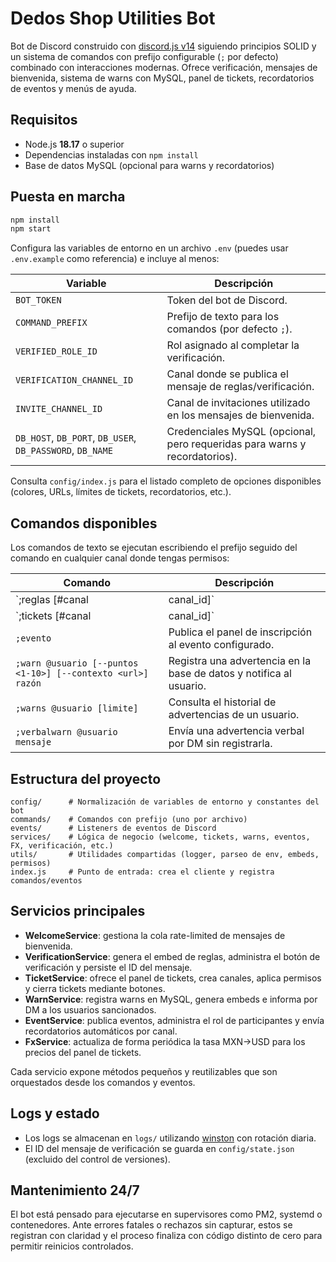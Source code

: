 # Dedos Shop Utilities Bot

Bot de Discord construido con [discord.js v14](https://discord.js.org/#/) siguiendo principios SOLID y un sistema de comandos con prefijo configurable (`;` por defecto) combinado con interacciones modernas.
Ofrece verificación, mensajes de bienvenida, sistema de warns con MySQL, panel de tickets, recordatorios de eventos y menús de ayuda.

## Requisitos
- Node.js **18.17** o superior
- Dependencias instaladas con `npm install`
- Base de datos MySQL (opcional para warns y recordatorios)

## Puesta en marcha
```bash
npm install
npm start
```

Configura las variables de entorno en un archivo `.env` (puedes usar `.env.example` como referencia) e incluye al menos:

| Variable | Descripción |
| --- | --- |
| `BOT_TOKEN` | Token del bot de Discord. |
| `COMMAND_PREFIX` | Prefijo de texto para los comandos (por defecto `;`). |
| `VERIFIED_ROLE_ID` | Rol asignado al completar la verificación. |
| `VERIFICATION_CHANNEL_ID` | Canal donde se publica el mensaje de reglas/verificación. |
| `INVITE_CHANNEL_ID` | Canal de invitaciones utilizado en los mensajes de bienvenida. |
| `DB_HOST`, `DB_PORT`, `DB_USER`, `DB_PASSWORD`, `DB_NAME` | Credenciales MySQL (opcional, pero requeridas para warns y recordatorios). |

Consulta `config/index.js` para el listado completo de opciones disponibles (colores, URLs, límites de tickets, recordatorios, etc.).

## Comandos disponibles
Los comandos de texto se ejecutan escribiendo el prefijo seguido del comando en cualquier canal donde tengas permisos:

| Comando | Descripción |
| --- | --- |
| `;reglas [#canal|canal_id]` | Publica el mensaje de reglas con botón de verificación y menú de ayuda. |
| `;tickets [#canal|canal_id]` | Publica el panel de selección para abrir tickets. |
| `;evento` | Publica el panel de inscripción al evento configurado. |
| `;warn @usuario [--puntos <1-10>] [--contexto <url>] razón` | Registra una advertencia en la base de datos y notifica al usuario. |
| `;warns @usuario [limite]` | Consulta el historial de advertencias de un usuario. |
| `;verbalwarn @usuario mensaje` | Envía una advertencia verbal por DM sin registrarla. |

## Estructura del proyecto
```
config/      # Normalización de variables de entorno y constantes del bot
commands/    # Comandos con prefijo (uno por archivo)
events/      # Listeners de eventos de Discord
services/    # Lógica de negocio (welcome, tickets, warns, eventos, FX, verificación, etc.)
utils/       # Utilidades compartidas (logger, parseo de env, embeds, permisos)
index.js     # Punto de entrada: crea el cliente y registra comandos/eventos
```

## Servicios principales
- **WelcomeService**: gestiona la cola rate-limited de mensajes de bienvenida.
- **VerificationService**: genera el embed de reglas, administra el botón de verificación y persiste el ID del mensaje.
- **TicketService**: ofrece el panel de tickets, crea canales, aplica permisos y cierra tickets mediante botones.
- **WarnService**: registra warns en MySQL, genera embeds e informa por DM a los usuarios sancionados.
- **EventService**: publica eventos, administra el rol de participantes y envía recordatorios automáticos por canal.
- **FxService**: actualiza de forma periódica la tasa MXN→USD para los precios del panel de tickets.

Cada servicio expone métodos pequeños y reutilizables que son orquestados desde los comandos y eventos.

## Logs y estado
- Los logs se almacenan en `logs/` utilizando [winston](https://github.com/winstonjs/winston) con rotación diaria.
- El ID del mensaje de verificación se guarda en `config/state.json` (excluido del control de versiones).

## Mantenimiento 24/7
El bot está pensado para ejecutarse en supervisores como PM2, systemd o contenedores. Ante errores fatales o rechazos sin capturar, estos se registran con claridad y el proceso finaliza con código distinto de cero para permitir reinicios controlados.
